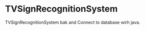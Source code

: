 TVSignRecognitionSystem
=======================

TVSignRecognitionSystem bak and Connect to database wirh java.
